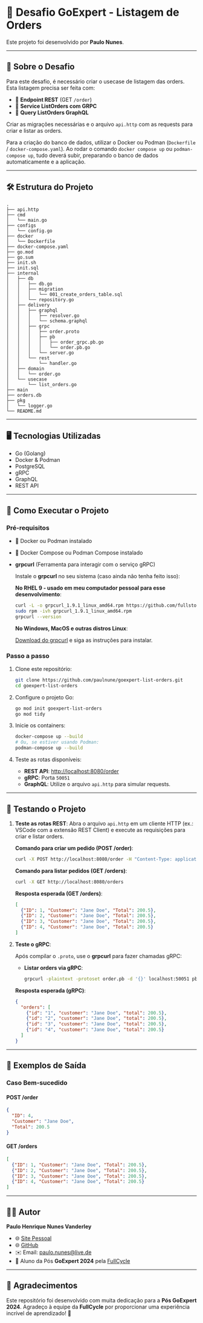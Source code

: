 
# 🚀 Desafio GoExpert - Listagem de Orders

Este projeto foi desenvolvido por **Paulo Nunes**.

---

## 📝 Sobre o Desafio

Para este desafio, é necessário criar o usecase de listagem das orders. Esta listagem precisa ser feita com:

- 📡 **Endpoint REST** (GET `/order`)
- 🔗 **Service ListOrders com GRPC**
- 🧩 **Query ListOrders GraphQL**

Criar as migrações necessárias e o arquivo `api.http` com as requests para criar e listar as orders.

Para a criação do banco de dados, utilizar o Docker ou Podman (`Dockerfile` / `docker-compose.yaml`). Ao rodar o comando `docker compose up` ou `podman-compose up`, tudo deverá subir, preparando o banco de dados automaticamente e a aplicação.

---

## 🛠️ Estrutura do Projeto

```plaintext
.
├── api.http
├── cmd
│   └── main.go
├── configs
│   └── config.go
├── docker
│   └── Dockerfile
├── docker-compose.yaml
├── go.mod
├── go.sum
├── init.sh
├── init.sql
├── internal
│   ├── db
│   │   ├── db.go
│   │   ├── migration
│   │   │   └── 001_create_orders_table.sql
│   │   └── repository.go
│   ├── delivery
│   │   ├── graphql
│   │   │   ├── resolver.go
│   │   │   └── schema.graphql
│   │   ├── grpc
│   │   │   ├── order.proto
│   │   │   ├── pb
│   │   │   │   ├── order_grpc.pb.go
│   │   │   │   └── order.pb.go
│   │   │   └── server.go
│   │   └── rest
│   │       └── handler.go
│   ├── domain
│   │   └── order.go
│   └── usecase
│       └── list_orders.go
├── main
├── orders.db
├── pkg
│   └── logger.go
└── README.md
```

---

## 🖥️ Tecnologias Utilizadas

- Go (Golang)
- Docker & Podman
- PostgreSQL
- gRPC
- GraphQL
- REST API

---

## 🚀 Como Executar o Projeto

### Pré-requisitos

- 🐋 Docker ou Podman instalado
- 🐳 Docker Compose ou Podman Compose instalado
- **grpcurl** (Ferramenta para interagir com o serviço gRPC)

  Instale o **grpcurl** no seu sistema (caso ainda não tenha feito isso):

  **No RHEL 9 - usado em meu computador pessoal para esse desenvolvimento**:
  ```bash
  curl -L -o grpcurl_1.9.1_linux_amd64.rpm https://github.com/fullstorydev/grpcurl/releases/download/v1.9.1/grpcurl_1.9.1_linux_amd64.rpm
  sudo rpm -ivh grpcurl_1.9.1_linux_amd64.rpm
  grpcurl --version
  ```

  **No Windows, MacOS e outras distros Linux**:
  
  [Download do grpcurl](https://github.com/fullstorydev/grpcurl) e siga as instruções para instalar.

### Passo a passo

1. Clone este repositório:
   ```bash
   git clone https://github.com/paulnune/goexpert-list-orders.git
   cd goexpert-list-orders
   ```

2. Configure o projeto Go:
   ```bash
   go mod init goexpert-list-orders
   go mod tidy
   ```

3. Inicie os containers:
   ```bash
   docker-compose up --build
   # Ou, se estiver usando Podman:
   podman-compose up --build
   ```

4. Teste as rotas disponíveis:

   - **REST API**: [http://localhost:8080/order](http://localhost:8080/order)
   - **gRPC**: Porta `50051`
   - **GraphQL**: Utilize o arquivo `api.http` para simular requests.

---

## 🧪 Testando o Projeto

1. **Teste as rotas REST**:
   Abra o arquivo `api.http` em um cliente HTTP (ex.: VSCode com a extensão REST Client) e execute as requisições para criar e listar orders.

   **Comando para criar um pedido (POST /order)**:
   ```bash
   curl -X POST http://localhost:8080/order -H "Content-Type: application/json" -d '{"customer": "Jane Doe", "total": 200.50}'
   ```

   **Comando para listar pedidos (GET /orders)**:
   ```bash
   curl -X GET http://localhost:8080/orders
   ```

   **Resposta esperada (GET /orders)**:
   ```json
   [
     {"ID": 1, "Customer": "Jane Doe", "Total": 200.5},
     {"ID": 2, "Customer": "Jane Doe", "Total": 200.5},
     {"ID": 3, "Customer": "Jane Doe", "Total": 200.5},
     {"ID": 4, "Customer": "Jane Doe", "Total": 200.5}
   ]
   ```

2. **Teste o gRPC**:

   Após compilar o `.proto`, use o **grpcurl** para fazer chamadas gRPC:
   
   - **Listar orders via gRPC**:
     ```bash
     grpcurl -plaintext -protoset order.pb -d '{}' localhost:50051 pb.OrderService/ListOrders
     ```

   **Resposta esperada (gRPC)**:
   ```json
   {
     "orders": [
       {"id": "1", "customer": "Jane Doe", "total": 200.5},
       {"id": "2", "customer": "Jane Doe", "total": 200.5},
       {"id": "3", "customer": "Jane Doe", "total": 200.5},
       {"id": "4", "customer": "Jane Doe", "total": 200.5}
     ]
   }
   ```

---

## 📝 Exemplos de Saída

### Caso Bem-sucedido

#### **POST /order**

```json
{
  "ID": 4,
  "Customer": "Jane Doe",
  "Total": 200.5
}
```

#### **GET /orders**

```json
[
  {"ID": 1, "Customer": "Jane Doe", "Total": 200.5},
  {"ID": 2, "Customer": "Jane Doe", "Total": 200.5},
  {"ID": 3, "Customer": "Jane Doe", "Total": 200.5},
  {"ID": 4, "Customer": "Jane Doe", "Total": 200.5}
]
```

---

## 👨‍💻 Autor

**Paulo Henrique Nunes Vanderley**  
- 🌐 [Site Pessoal](https://www.paulonunes.dev/)  
- 🌐 [GitHub](https://github.com/paulnune)  
- ✉️ Email: [paulo.nunes@live.de](mailto:paulo.nunes@live.de)  
- 🚀 Aluno da Pós **GoExpert 2024** pela [FullCycle](https://fullcycle.com.br)

---

## 🎉 Agradecimentos

Este repositório foi desenvolvido com muita dedicação para a **Pós GoExpert 2024**. Agradeço à equipe da **FullCycle** por proporcionar uma experiência incrível de aprendizado! 🚀

